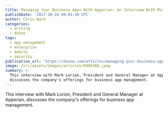 ```yaml
---
title: Managing Your Business Apps With Apperian- An Interview With Mark Lorion...
publishDate: '2017-10-24 09:01:38 UTC'
author: Chris Ward
categories:
  - writing
  - dzone
tags:
  - app management
  - enterprise
  - mobile
  - security
publication_url: 'https://dzone.com/articles/managing-your-business-apps-with-apperian-an-inter'
image: /src/assets/images/articles/6995560.jpeg
summary: >-
  This interview with Mark Lorion, President and General Manager at Apperian,
  discusses the company's offerings for business app management.
---
```

This interview with Mark Lorion, President and General Manager at Apperian, discusses the company's offerings for business app management.

